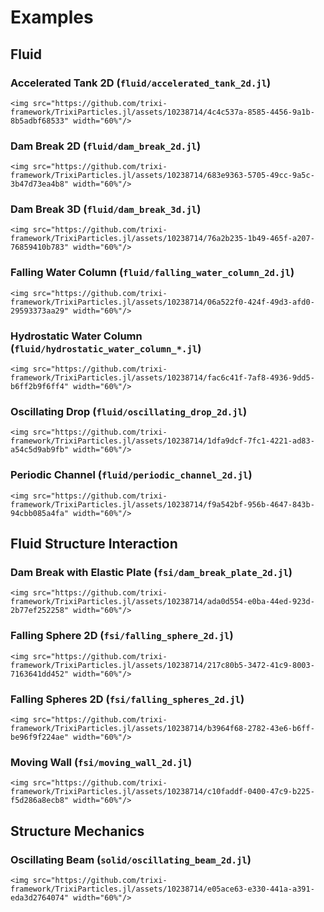 # Examples

## Fluid

### Accelerated Tank 2D (`fluid/accelerated_tank_2d.jl`)
```@raw html
<img src="https://github.com/trixi-framework/TrixiParticles.jl/assets/10238714/4c4c537a-8585-4456-9a1b-8b5adbf68533" width="60%"/>
```

### Dam Break 2D (`fluid/dam_break_2d.jl`)
```@raw html
<img src="https://github.com/trixi-framework/TrixiParticles.jl/assets/10238714/683e9363-5705-49cc-9a5c-3b47d73ea4b8" width="60%"/>
```
 
### Dam Break 3D (`fluid/dam_break_3d.jl`)
```@raw html
<img src="https://github.com/trixi-framework/TrixiParticles.jl/assets/10238714/76a2b235-1b49-465f-a207-76859410b783" width="60%"/>
```
 
### Falling Water Column (`fluid/falling_water_column_2d.jl`)
```@raw html
<img src="https://github.com/trixi-framework/TrixiParticles.jl/assets/10238714/06a522f0-424f-49d3-afd0-29593373aa29" width="60%"/>
```
 
### Hydrostatic Water Column (`fluid/hydrostatic_water_column_*.jl`)
```@raw html
<img src="https://github.com/trixi-framework/TrixiParticles.jl/assets/10238714/fac6c41f-7af8-4936-9dd5-b6ff2b9f6ff4" width="60%"/>
```
 
### Oscillating Drop (`fluid/oscillating_drop_2d.jl`)
```@raw html
<img src="https://github.com/trixi-framework/TrixiParticles.jl/assets/10238714/1dfa9dcf-7fc1-4221-ad83-a54c5d9ab9fb" width="60%"/>
```
 
### Periodic Channel (`fluid/periodic_channel_2d.jl`)
```@raw html
<img src="https://github.com/trixi-framework/TrixiParticles.jl/assets/10238714/f9a542bf-956b-4647-843b-94cbb085a4fa" width="60%"/>
```
 
## Fluid Structure Interaction

### Dam Break with Elastic Plate (`fsi/dam_break_plate_2d.jl`)
```@raw html
<img src="https://github.com/trixi-framework/TrixiParticles.jl/assets/10238714/ada0d554-e0ba-44ed-923d-2b77ef252258" width="60%"/>
```
 
### Falling Sphere 2D (`fsi/falling_sphere_2d.jl`)
```@raw html
<img src="https://github.com/trixi-framework/TrixiParticles.jl/assets/10238714/217c80b5-3472-41c9-8003-7163641dd452" width="60%"/>
```
 
### Falling Spheres 2D (`fsi/falling_spheres_2d.jl`)
```@raw html
<img src="https://github.com/trixi-framework/TrixiParticles.jl/assets/10238714/b3964f68-2782-43e6-b6ff-be96f9f224ae" width="60%"/>
```
 
### Moving Wall (`fsi/moving_wall_2d.jl`)
```@raw html
<img src="https://github.com/trixi-framework/TrixiParticles.jl/assets/10238714/c10faddf-0400-47c9-b225-f5d286a8ecb8" width="60%"/>
```
 
## Structure Mechanics

### Oscillating Beam (`solid/oscillating_beam_2d.jl`)
```@raw html
<img src="https://github.com/trixi-framework/TrixiParticles.jl/assets/10238714/e05ace63-e330-441a-a391-eda3d2764074" width="60%"/>
```
 
